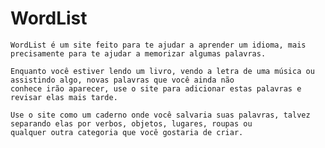 # WordList

    WordList é um site feito para te ajudar a aprender um idioma, mais precisamente para te ajudar a memorizar algumas palavras.

    Enquanto você estiver lendo um livro, vendo a letra de uma música ou assistindo algo, novas palavras que você ainda não
    conhece irão aparecer, use o site para adicionar estas palavras e revisar elas mais tarde.

    Use o site como um caderno onde você salvaria suas palavras, talvez separando elas por verbos, objetos, lugares, roupas ou
    qualquer outra categoria que você gostaria de criar.
